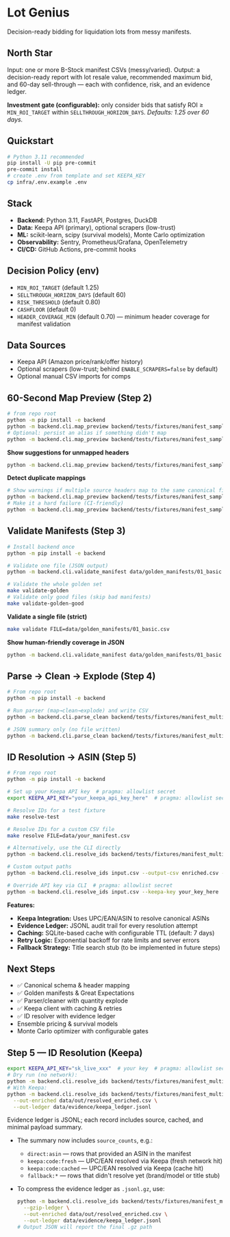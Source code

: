 # Lot Genius

Decision-ready bidding for liquidation lots from messy manifests.

## North Star

Input: one or more B-Stock manifest CSVs (messy/varied).
Output: a decision-ready report with lot resale value, recommended maximum bid, and 60-day sell-through — each with confidence, risk, and an evidence ledger.

**Investment gate (configurable):** only consider bids that satisfy
ROI ≥ `MIN_ROI_TARGET` within `SELLTHROUGH_HORIZON_DAYS`.
_Defaults: 1.25 over 60 days._

## Quickstart

```bash
# Python 3.11 recommended
pip install -U pip pre-commit
pre-commit install
# create .env from template and set KEEPA_KEY
cp infra/.env.example .env
```

## Stack

- **Backend:** Python 3.11, FastAPI, Postgres, DuckDB
- **Data:** Keepa API (primary), optional scrapers (low-trust)
- **ML:** scikit-learn, scipy (survival models), Monte Carlo optimization
- **Observability:** Sentry, Prometheus/Grafana, OpenTelemetry
- **CI/CD:** GitHub Actions, pre-commit hooks

## Decision Policy (env)

- `MIN_ROI_TARGET` (default 1.25)
- `SELLTHROUGH_HORIZON_DAYS` (default 60)
- `RISK_THRESHOLD` (default 0.80)
- `CASHFLOOR` (default 0)
- `HEADER_COVERAGE_MIN` (default 0.70) — minimum header coverage for manifest validation

## Data Sources

- Keepa API (Amazon price/rank/offer history)
- Optional scrapers (low-trust; behind `ENABLE_SCRAPERS=false` by default)
- Optional manual CSV imports for comps

## 60-Second Map Preview (Step 2)

```bash
# from repo root
python -m pip install -e backend
python -m backend.cli.map_preview backend/tests/fixtures/manifest_sample.csv
# Optional: persist an alias if something didn't map
python -m backend.cli.map_preview backend/tests/fixtures/manifest_sample.csv --save-alias "Cond." condition
```

**Show suggestions for unmapped headers**

```bash
python -m backend.cli.map_preview backend/tests/fixtures/manifest_sample.csv --show-candidates --top-k 5
```

**Detect duplicate mappings**

```bash
# Show warnings if multiple source headers map to the same canonical field
python -m backend.cli.map_preview backend/tests/fixtures/manifest_sample.csv --show-candidates
# Make it a hard failure (CI-friendly)
python -m backend.cli.map_preview backend/tests/fixtures/manifest_sample.csv --fail-on-duplicates
```

## Validate Manifests (Step 3)

```bash
# Install backend once
python -m pip install -e backend

# Validate one file (JSON output)
python -m backend.cli.validate_manifest data/golden_manifests/01_basic.csv

# Validate the whole golden set
make validate-golden
# Validate only good files (skip bad manifests)
make validate-golden-good
```

**Validate a single file (strict)**

```bash
make validate FILE=data/golden_manifests/01_basic.csv
```

**Show human-friendly coverage in JSON**

```bash
python -m backend.cli.validate_manifest data/golden_manifests/01_basic.csv --show-coverage
```

## Parse → Clean → Explode (Step 4)

```bash
# From repo root
python -m pip install -e backend

# Run parser (map→clean→explode) and write CSV
python -m backend.cli.parse_clean backend/tests/fixtures/manifest_multiqty.csv --explode --out csv --output /tmp/lotgenius_exploded.csv

# JSON summary only (no file written)
python -m backend.cli.parse_clean backend/tests/fixtures/manifest_multiqty.csv --no-explode
```

## ID Resolution → ASIN (Step 5)

```bash
# From repo root
python -m pip install -e backend

# Set up your Keepa API key  # pragma: allowlist secret
export KEEPA_API_KEY="your_keepa_api_key_here"  # pragma: allowlist secret

# Resolve IDs for a test fixture
make resolve-test

# Resolve IDs for a custom CSV file
make resolve FILE=data/your_manifest.csv

# Alternatively, use the CLI directly
python -m backend.cli.resolve_ids backend/tests/fixtures/manifest_multiqty.csv

# Custom output paths
python -m backend.cli.resolve_ids input.csv --output-csv enriched.csv --output-ledger evidence.jsonl

# Override API key via CLI  # pragma: allowlist secret
python -m backend.cli.resolve_ids input.csv --keepa-key your_key_here  # pragma: allowlist secret
```

**Features:**

- **Keepa Integration:** Uses UPC/EAN/ASIN to resolve canonical ASINs
- **Evidence Ledger:** JSONL audit trail for every resolution attempt
- **Caching:** SQLite-based cache with configurable TTL (default: 7 days)
- **Retry Logic:** Exponential backoff for rate limits and server errors
- **Fallback Strategy:** Title search stub (to be implemented in future steps)

## Next Steps

- ✅ Canonical schema & header mapping
- ✅ Golden manifests & Great Expectations
- ✅ Parser/cleaner with quantity explode
- ✅ Keepa client with caching & retries
- ✅ ID resolver with evidence ledger
- Ensemble pricing & survival models
- Monte Carlo optimizer with configurable gates

## Step 5 — ID Resolution (Keepa)

```bash
export KEEPA_API_KEY="sk_live_xxx"  # your key  # pragma: allowlist secret
# Dry run (no network):
python -m backend.cli.resolve_ids backend/tests/fixtures/manifest_multiqty.csv --no-network
# With Keepa:
python -m backend.cli.resolve_ids backend/tests/fixtures/manifest_multiqty.csv --network \
  --out-enriched data/out/resolved_enriched.csv \
  --out-ledger data/evidence/keepa_ledger.jsonl
```

Evidence ledger is JSONL; each record includes source, cached, and minimal payload summary.

- The summary now includes `source_counts`, e.g.:
  - `direct:asin` — rows that provided an ASIN in the manifest
  - `keepa:code:fresh` — UPC/EAN resolved via Keepa (fresh network hit)
  - `keepa:code:cached` — UPC/EAN resolved via Keepa (cache hit)
  - `fallback:*` — rows that didn't resolve yet (brand/model or title stub)

- To compress the evidence ledger as `.jsonl.gz`, use:
  ```bash
  python -m backend.cli.resolve_ids backend/tests/fixtures/manifest_multiqty.csv --network \
    --gzip-ledger \
    --out-enriched data/out/resolved_enriched.csv \
    --out-ledger data/evidence/keepa_ledger.jsonl
  # Output JSON will report the final .gz path
  ```
